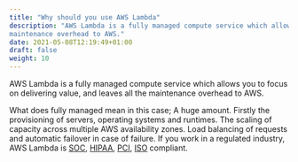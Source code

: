 ```yaml
---
title: "Why should you use AWS Lambda"
description: "AWS Lambda is a fully managed compute service which allows you to focus on delivering value, and leaves all the
maintenance overhead to AWS."
date: 2021-05-08T12:19:49+01:00
draft: false
weight: 10
---
```


AWS Lambda is a fully managed compute service which allows you to focus on delivering value, and leaves all the
maintenance overhead to AWS.

What does fully managed mean in this case; A huge amount. Firstly the provisioning of servers, operating systems and 
runtimes. The scaling of capacity across multiple AWS availability zones. Load balancing of requests and automatic failover 
in case of failure. If you work in a regulated industry, AWS Lambda is [SOC](https://aws.amazon.com/compliance/soc-faqs/), 
[HIPAA](https://aws.amazon.com/compliance/hipaa-compliance/), [PCI](https://aws.amazon.com/compliance/pci-dss-level-1-faqs/), 
[ISO](https://aws.amazon.com/compliance/iso-27001-faqs/) compliant.